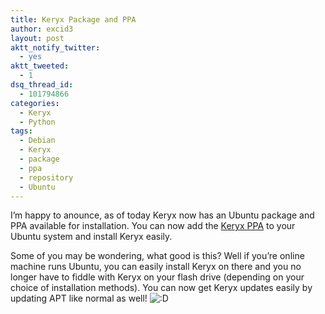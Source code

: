```yaml
---
title: Keryx Package and PPA
author: excid3
layout: post
aktt_notify_twitter:
  - yes
aktt_tweeted:
  - 1
dsq_thread_id:
  - 101794866
categories:
  - Keryx
  - Python
tags:
  - Debian
  - Keryx
  - package
  - ppa
  - repository
  - Ubuntu
---
```

I’m happy to anounce, as of today Keryx now has an Ubuntu package and PPA available for installation. You can now add the [Keryx PPA][1] to your Ubuntu system and install Keryx easily.

Some of you may be wondering, what good is this? Well if you’re online machine runs Ubuntu, you can easily install Keryx on there and you no longer have to fiddle with Keryx on your flash drive (depending on your choice of installation methods). You can now get Keryx updates easily by updating APT like normal as well! ![:D][2]

   [1]: https://launchpad.net/~keryx-admins/%20archive/keryx-ppa
   [2]: http://excid3.com/blog/wp-includes/images/smilies/icon_biggrin.gif
